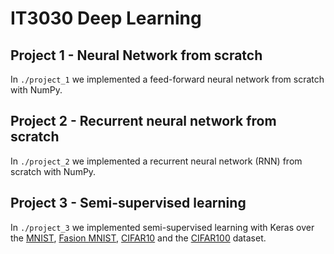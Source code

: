 # IT3030 Deep Learning

## Project 1 - Neural Network from scratch

In `./project_1` we implemented a feed-forward neural network from scratch with NumPy.

## Project 2 - Recurrent neural network from scratch

In `./project_2` we implemented a recurrent neural network (RNN) from scratch with NumPy.

## Project 3 - Semi-supervised learning

In `./project_3` we implemented semi-supervised learning with Keras over the [MNIST](http://yann.lecun.com/exdb/mnist/), [Fasion MNIST](https://github.com/zalandoresearch/fashion-mnist), [CIFAR10](https://keras.io/api/datasets/cifar10/) and the [CIFAR100](https://keras.io/api/datasets/cifar100/) dataset.
